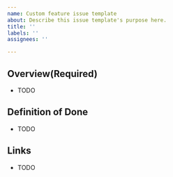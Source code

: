 ```yaml
---
name: Custom feature issue template
about: Describe this issue template's purpose here.
title: ''
labels: ''
assignees: ''

---
```


## Overview(Required)
- TODO

## Definition of Done
- TODO

## Links
- TODO
